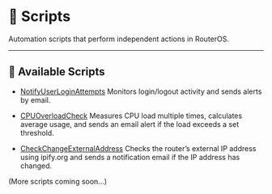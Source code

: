 # 🔧 Scripts

Automation scripts that perform independent actions in RouterOS.

---

## 📜 Available Scripts

- [NotifyUserLoginAttempts](./NotifyUserLoginAttempts/)
  Monitors login/logout activity and sends alerts by email.

- [CPUOverloadCheck](./CPUOverloadCheck/)
  Measures CPU load multiple times, calculates average usage, and sends an email alert if the load exceeds a set threshold.

- [CheckChangeExternalAddress](./CheckChangeExternalAddress/)
  Checks the router’s external IP address using ipify.org and sends a notification email if the IP address has changed.

(More scripts coming soon...)

